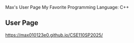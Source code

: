 Max's User Page
My Favorite Programming Language: C++

## User Page
https://max010123e0.github.io/CSE110SP2025/